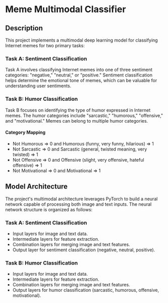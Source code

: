 # Meme Multimodal Classifier

## Description
This project implements a multimodal deep learning model for classifying Internet memes for two primary tasks:

### Task A: Sentiment Classification
Task A involves classifying Internet memes into one of three sentiment categories: "negative," "neutral," or "positive." Sentiment classification helps determine the emotional tone of memes, which can be valuable for understanding user sentiments.

### Task B: Humor Classification
Task B focuses on identifying the type of humor expressed in Internet memes. The humor categories include "sarcastic," "humorous," "offensive," and "motivational." Memes can belong to multiple humor categories.

#### Category Mapping
- Not Humorous => 0 and Humorous (funny, very funny, hilarious) => 1
- Not Sarcastic => 0 and Sarcastic (general, twisted meaning, very twisted) => 1
- Not Offensive => 0 and Offensive (slight, very offensive, hateful offensive) => 1
- Not Motivational => 0 and Motivational => 1

## Model Architecture
The project's multimodal architecture leverages PyTorch to build a neural network capable of processing both image and text inputs. The neural network structure is organized as follows:

### Task A: Sentiment Classification
- Input layers for image and text data.
- Intermediate layers for feature extraction.
- Combination layers for merging image and text features.
- Output layer for sentiment classification (negative, neutral, positive).

### Task B: Humor Classification
- Input layers for image and text data.
- Intermediate layers for feature extraction.
- Combination layers for merging image and text features.
- Output layers for humor classification (sarcastic, humorous, offensive, motivational).

